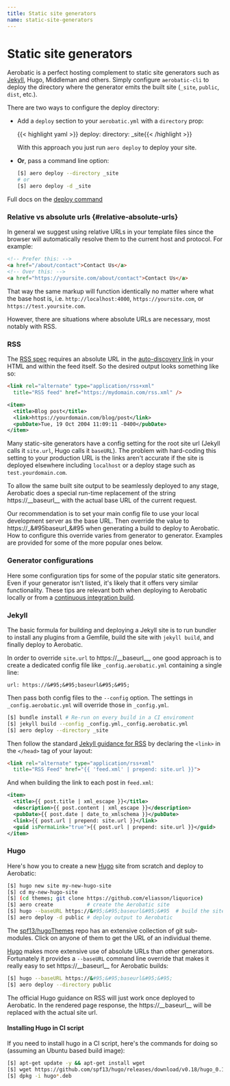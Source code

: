 ```yaml
---
title: Static site generators
name: static-site-generators
---
```


# Static site generators

Aerobatic is a perfect hosting complement to static site generators such as [Jekyll](https://jekyllrb.com/), Hugo, Middleman and others. Simply configure `aerobatic-cli` to deploy the directory where the generator emits the built site (`_site`, `public`, `dist`, etc.).

There are two ways to configure the deploy directory:

* Add a `deploy` section to your `aerobatic.yml` with a `directory` prop:

  {{< highlight yaml >}}
  deploy:
    directory: _site{{< /highlight >}}

  With this approach you just run `aero deploy` to deploy your site.

* **Or**, pass a command line option:

  ~~~sh
  [$] aero deploy --directory _site
  # or
  [$] aero deploy -d _site
  ~~~

Full docs on the [deploy command](/docs/cli/#deploy)

### Relative vs absolute urls {#relative-absolute-urls}
In general we suggest using relative URLs in your template files since the browser will automatically resolve them to the current host and protocol. For example:

~~~html
<!-- Prefer this: -->
<a href="/about/contact">Contact Us</a>
<!-- Over this: -->
<a href="https://yoursite.com/about/contact">Contact Us</a>
~~~

That way the same markup will function identically no matter where what the base host is, i.e. `http://localhost:4000`, `https://yoursite.com`, or `https://test.yoursite.com`.

However, there are situations where absolute URLs are necessary, most notably with RSS.

### RSS
The [RSS spec](https://cyber.harvard.edu/rss/rss.html) requires an absolute URL in the [auto-discovery link](https://developer.mozilla.org/en-US/docs/Web/RSS/Getting_Started/Syndicating) in your HTML and within the feed itself. So the desired output looks something like so:

~~~html
<link rel="alternate" type="application/rss+xml"
  title="RSS feed" href="https://mydomain.com/rss.xml" />
~~~

~~~xml
<item>
  <title>Blog post</title>
  <link>https://yourdomain.com/blog/post</link>
  <pubDate>Tue, 19 Oct 2004 11:09:11 -0400</pubDate>
</item>
~~~

Many static-site generators have a config setting for the root site url (Jekyll calls it `site.url`, Hugo calls it `baseURL`). The problem with hard-coding this setting to your production URL is the links aren't accurate if the site is deployed elsewhere including `localhost` or a deploy stage such as `test.yourdomain.com`.

To allow the same built site output to be seamlessly deployed to any stage, Aerobatic does a special run-time replacement of the string <span class="code">https://&#95;&#95;baseurl&#95;&#95;</span> with the actual base URL of the current request.

Our recommendation is to set your main config file to use your local development server as the base URL. Then override the value to <spanc assl="code">https://&#95;&#95baseurl&#95;&#95</span> when generating a build to deploy to Aerobatic. How to configure this override varies from generator to generator. Examples are provided for some of the more popular ones below.

### Generator configurations
Here some configuration tips for some of the popular static site generators. Even if your generator isn't listed, it's likely that it offers very similar functionality. These tips are relevant both when deploying to Aerobatic locally or from a [continuous integration build](/docs/continuous-deployment).

### Jekyll

The basic formula for building and deploying a Jekyll site is to run bundler to install any plugins from a Gemfile, build the site with `jekyll build`, and finally deploy to Aerobatic.

In order to override `site.url` to <span class="code">https://&#95;&#95;baseurl&#95;&#95;</span>, one good approach is to create a dedicated config file like `_config.aerobatic.yml` containing a single line:

~~~text
url: https://&#95;&#95;baseurl&#95;&#95;
~~~

Then pass both config files to the `--config` option. The settings in `_config.aerobatic.yml` will override those in `_config.yml`.

~~~sh
[$] bundle install # Re-run on every build in a CI enviroment
[$] jekyll build --config _config.yml,_config.aerobatic.yml
[$] aero deploy --directory _site
~~~

Then follow the standard [Jekyll guidance for RSS](http://jekyll.tips/jekyll-casts/rss-feed/) by declaring the `<link>` in the `</head>` tag of your layout:

~~~html
<link rel="alternate" type="application/rss+xml"
  title="RSS Feed" href="{{ 'feed.xml' | prepend: site.url }}">
~~~

And when building the link to each post in `feed.xml`:

~~~xml
<item>
  <title>{{ post.title | xml_escape }}</title>
  <description>{{ post.content | xml_escape }}</description>
  <pubDate>{{ post.date | date_to_xmlschema }}</pubDate>
  <link>{{ post.url | prepend: site.url }}</link>
  <guid isPermaLink="true">{{ post.url | prepend: site.url }}</guid>
</item>
~~~

### Hugo

Here's how you to create a new [Hugo](https://gohugo.io/) site from scratch and deploy to Aerobatic:

~~~sh
[$] hugo new site my-new-hugo-site
[$] cd my-new-hugo-site
[$] (cd themes; git clone https://github.com/eliasson/liquorice)
[$] aero create           # create the Aerobatic site
[$] hugo --baseURL https://&#95;&#95;baseurl&#95;&#95  # build the site
[$] aero deploy -d public # deploy output to Aerobatic
~~~

The [spf13/hugoThemes](https://github.com/spf13/hugoThemes) repo has an extensive collection of git sub-modules. Click on anyone of them to get the URL of an individual theme.

[Hugo](https://gohugo.io/) makes more extensive use of absolute URLs than other generators. Fortunately it provides a `--baseURL` command line override that makes it really easy to set <span class="code">https://&#95;&#95;baseurl&#95;&#95;</span> for Aerobatic builds:

~~~sh
[$] hugo --baseURL https://&#95;&#95;baseurl&#95;&#95;
[$] aero deploy --directory public
~~~

The official Hugo guidance on RSS will just work once deployed to Aerobatic. In the rendered page response, the <span class="code">https://&#95;&#95;baseurl&#95;&#95;</span> will be replaced with the actual site url.

#### Installing Hugo in CI script
If you need to install hugo in a CI script, here's the commands for doing so (assuming an Ubuntu based build image):

~~~sh
[$] apt-get update -y && apt-get install wget
[$] wget https://github.com/spf13/hugo/releases/download/v0.18/hugo_0.18-64bit.deb
[$] dpkg -i hugo*.deb
~~~
